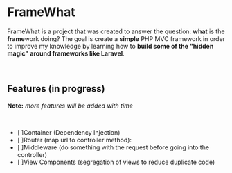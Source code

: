 # FrameWhat

FrameWhat is a project that was created to answer the question: **what** is the **frame**work doing?
The goal is create a **simple** PHP MVC framework in order to improve my knowledge by learning how to **build some of the "hidden magic" around frameworks like Laravel**.

<br>

## Features (in progress)

**Note:** *more features will be added with time*

<br>

- [ ]Container (Dependency Injection)
- [ ]Router (map url to controller method):
- [ ]Middleware (do something with the request before going into the controller)
- [ ]View Components (segregation of views to reduce duplicate code)
